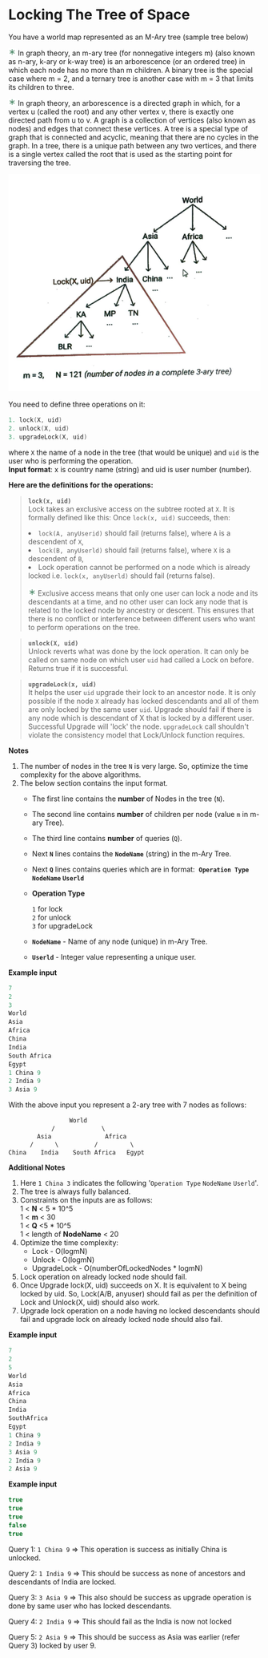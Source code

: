 # **Locking The Tree of Space**

You have a world map represented as an M-Ary tree (sample tree below)  

<aside>

<img src="./images/asterisk_green.svg" alt="asterisk_green.svg" width="15px" /> In graph theory, an m-ary tree (for nonnegative integers m) (also known as n-ary, k-ary or k-way tree) is an arborescence (or an ordered tree) in which each node has no more than m children. A binary tree is the special case where m = 2, and a ternary tree is another case with m = 3 that limits its children to three.

<img src="./images/asterisk_green.svg" alt="asterisk_green.svg" width="15px" /> In graph theory, an arborescence is a directed graph in which, for a vertex u (called the root) and any other vertex v, there is exactly one directed path from u to v. A graph is a collection of vertices (also known as nodes) and edges that connect these vertices. A tree is a special type of graph that is connected and acyclic, meaning that there are no cycles in the graph. In a tree, there is a unique path between any two vertices, and there is a single vertex called the root that is used as the starting point for traversing the tree. 

</aside>

![Sample Tree](./images/Sample%20Tree.png)

You need to define three operations on it:

```cpp
1. lock(X, uid)
2. unlock(X, uid)
3. upgradeLock(X, uid)
```

where `X` the name of a node in the tree (that would be unique) and `uid` is the user who is performing the operation.  
**Input format**: x is country name (string) and uid is user number (number).

**Here are the definitions for the operations:**

>**`lock(x, uid)`**  
Lock takes an exclusive access on the subtree rooted at `X`. It is formally defined like this: Once `lock(x, uid)` succeeds, then:  
    <li>`lock(A, anyUserid)` should fail (returns false), where `A` is a descendent of `X`,</li>
    <li>`lock(B, anyUserld)` should fail (returns false), where `X` is a descendent of `B`,</li>
    <li>Lock operation cannot be performed on a node which is already locked i.e. `lock(x, anyUserld)` should fail (returns false).</li>  
    <aside>
    <img src="./images/asterisk_green.svg" alt="asterisk_green.svg" width="15px" /> Exclusive access means that only one user can lock a node and its descendants at a time, and no other user can lock any node that is related to the locked node by ancestry or descent. This ensures that there is no conflict or interference between different users who want to perform operations on the tree.
    </aside> 

>**`unlock(X, uid)`**  
Unlock reverts what was done by the lock operation. It can only be called on same node on which user `uid` had called a Lock on before. Returns true if it is successful.

>**`upgradeLock(x, uid)`**  
It helps the user `uid` upgrade their lock to an ancestor node. It is only possible if the node `X` already has locked descendants and all of them are only locked by the same user `uid`. Upgrade should fail if there is any node which is descendant of X that is locked by a different user. Successful Upgrade will 'lock' the node. `upgradeLock` call shouldn't violate the consistency model that Lock/Unlock function requires.

**Notes**

1. The number of nodes in the tree `N` is very large. So, optimize the time complexity for the above algorithms.
2. The below section contains the input format.
    - The first line contains the **number** of Nodes in the tree (`N`).
    - The second line contains **number** of children per node (value `m` in m-ary Tree).
    - The third line contains **number** of queries (`Q`).
    - Next **`N`** lines contains the **`NodeName`** (string) in the m-Ary Tree.
    - Next **`Q`** lines contains queries which are in format: 
    **`Operation Type` `NodeName` `Userld`**
    - **Operation Type**
        
        `1` for lock  
        `2` for unlock  
        `3` for upgradeLock
        
    - **`NodeName`** - Name of any node (unique) in m-Ary Tree.
    - **`Userld`** - Integer value representing a unique user.

**Example input**

```cpp
7
2
3
World
Asia
Africa
China
India
South Africa
Egypt
1 China 9
2 India 9
3 Asia 9
```

With the above input you represent a 2-ary tree with 7 nodes as follows:

```
                 World
            /             \
        Asia               Africa
      /      \          /         \
China    India    South Africa   Egypt
```

**Additional Notes**

1. Here `1 China 3` indicates the following '`Operation Type` `NodeName` `Userld`'.
2. The tree is always fully balanced.
3. Constraints on the inputs are as follows:  
1 < **N** < 5 * 10^5  
1 < **m** < 30  
1 < **Q** <5 * 10^5  
1 < length of **NodeName** < 20
4. Optimize the time complexity:
    - Lock - O(logmN)
    - Unlock - O(logmN)
    - UpgradeLock - O(numberOfLockedNodes * logmN)
5. Lock operation on already locked node should fail.
6. Once Upgrade lock(X, uid) succeeds on X. It is equivalent to X being locked by uid. So, Lock(A/B, anyuser) should fail as per the definition of Lock and Unlock(X, uid) should also work.
7. Upgrade lock operation on a node having no locked descendants should fail and upgrade lock on already locked node should also fail.

**Example input**

```cpp
7
2
5
World
Asia
Africa
China
India
SouthAfrica
Egypt
1 China 9
2 India 9
3 Asia 9
2 India 9
2 Asia 9
```

**Example input**

```cpp
true
true
true
false
true
```

Query 1: `1 China 9` ⇒ This operation is success as initially China is unlocked. 

Query 2: `1 India 9` ⇒ This should be success as none of ancestors and descendants of India are locked.

Query 3: `3 Asia 9` ⇒ This also should be success as upgrade operation is done by same user who has locked descendants.

Query 4: `2 India 9` ⇒ This should fail as the India is now not locked 

Query 5: `2 Asia 9` ⇒ This should be success as Asia was earlier (refer Query 3) locked by user 9.
